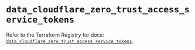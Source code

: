# `data_cloudflare_zero_trust_access_service_tokens`

Refer to the Terraform Registry for docs: [`data_cloudflare_zero_trust_access_service_tokens`](https://registry.terraform.io/providers/cloudflare/cloudflare/5.11.0/docs/data-sources/zero_trust_access_service_tokens).
